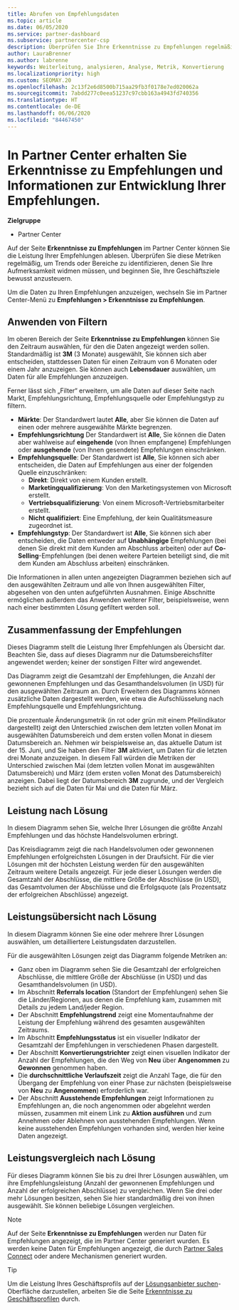 ```yaml
---
title: Abrufen von Empfehlungsdaten
ms.topic: article
ms.date: 06/05/2020
ms.service: partner-dashboard
ms.subservice: partnercenter-csp
description: Überprüfen Sie Ihre Erkenntnisse zu Empfehlungen regelmäßig im Partner Center, um zu berücksichtigende Trends und Bereiche für Optimierungen zu identifizieren, damit Sie Ihre Unternehmensziele erreichen.
author: LauraBrenner
ms.author: labrenne
keywords: Weiterleitung, analysieren, Analyse, Metrik, Konvertierung
ms.localizationpriority: high
ms.custom: SEOMAY.20
ms.openlocfilehash: 2c13f2e6d8500b715aa29fb3f0178e7ed020062a
ms.sourcegitcommit: 7abdd277c0eea51237c97cbb163a4943fd740356
ms.translationtype: HT
ms.contentlocale: de-DE
ms.lasthandoff: 06/06/2020
ms.locfileid: "84467450"
---
```

# <a name="get-referral-insights-in-partner-center-and-find-out-how-your-referrals-are-doing"></a>In Partner Center erhalten Sie Erkenntnisse zu Empfehlungen und Informationen zur Entwicklung Ihrer Empfehlungen.

**Zielgruppe**

- Partner Center

Auf der Seite **Erkenntnisse zu Empfehlungen** im Partner Center können Sie die Leistung Ihrer Empfehlungen ablesen. Überprüfen Sie diese Metriken regelmäßig, um Trends oder Bereiche zu identifizieren, denen Sie Ihre Aufmerksamkeit widmen müssen, und beginnen Sie, Ihre Geschäftsziele bewusst anzusteuern.

Um die Daten zu Ihren Empfehlungen anzuzeigen, wechseln Sie im Partner Center-Menü zu **Empfehlungen > Erkenntnisse zu Empfehlungen**.

## <a name="apply-filters"></a>Anwenden von Filtern

Im oberen Bereich der Seite **Erkenntnisse zu Empfehlungen** können Sie den Zeitraum auswählen, für den die Daten angezeigt werden sollen. Standardmäßig ist **3M** (3 Monate) ausgewählt, Sie können sich aber entscheiden, stattdessen Daten für einen Zeitraum von 6 Monaten oder einem Jahr anzuzeigen. Sie können auch **Lebensdauer** auswählen, um Daten für alle Empfehlungen anzuzeigen.

Ferner lässt sich „Filter“ erweitern, um alle Daten auf dieser Seite nach Markt, Empfehlungsrichtung, Empfehlungsquelle oder Empfehlungstyp zu filtern.
- **Märkte**: Der Standardwert lautet **Alle**, aber Sie können die Daten auf einen oder mehrere ausgewählte Märkte begrenzen.
- **Empfehlungsrichtung** Der Standardwert ist **Alle**, Sie können die Daten aber wahlweise auf **eingehende** (von Ihnen empfangene) Empfehlungen oder **ausgehende**  (von Ihnen gesendete) Empfehlungen einschränken.
- **Empfehlungsquelle**: Der Standardwert ist **Alle**, Sie können sich aber entscheiden, die Daten auf Empfehlungen aus einer der folgenden Quelle einzuschränken:
  - **Direkt**: Direkt von einem Kunden erstellt.
  - **Marketingqualifizierung**: Von den Marketingsystemen von Microsoft erstellt.
  - **Vertriebsqualifizierung**: Von einem Microsoft-Vertriebsmitarbeiter erstellt.
  - **Nicht qualifiziert**: Eine Empfehlung, der kein Qualitätsmeasure zugeordnet ist.
- **Empfehlungstyp**: Der Standardwert ist **Alle**, Sie können sich aber entscheiden, die Daten entweder auf **Unabhängige** Empfehlungen (bei denen Sie direkt mit dem Kunden am Abschluss arbeiten) oder auf **Co-Selling**-Empfehlungen (bei denen weitere Parteien beteiligt sind, die mit dem Kunden am Abschluss arbeiten) einschränken.

Die Informationen in allen unten angezeigten Diagrammen beziehen sich auf den ausgewählten Zeitraum und alle von Ihnen ausgewählten Filter, abgesehen von den unten aufgeführten Ausnahmen. Einige Abschnitte ermöglichen außerdem das Anwenden weiterer Filter, beispielsweise, wenn nach einer bestimmten Lösung gefiltert werden soll.

## <a name="referrals-summary"></a>Zusammenfassung der Empfehlungen

Dieses Diagramm stellt die Leistung Ihrer Empfehlungen als Übersicht dar. Beachten Sie, dass auf dieses Diagramm nur die Datumsbereichsfilter angewendet werden; keiner der sonstigen Filter wird angewendet. 

Das Diagramm zeigt die Gesamtzahl der Empfehlungen, die Anzahl der gewonnenen Empfehlungen und das Gesamthandelsvolumen (in USD) für den ausgewählten Zeitraum an. Durch Erweitern des Diagramms können zusätzliche Daten dargestellt werden, wie etwa die Aufschlüsselung nach Empfehlungsquelle und Empfehlungsrichtung. 

Die prozentuale Änderungsmetrik (in rot oder grün mit einem Pfeilindikator dargestellt) zeigt den Unterschied zwischen dem letzten vollen Monat im ausgewählten Datumsbereich und dem ersten vollen Monat in diesem Datumsbereich an. Nehmen wir beispielsweise an, das aktuelle Datum ist der 15. Juni, und Sie haben den Filter **3M** aktiviert, um Daten für die letzten drei Monate anzuzeigen. In diesem Fall würden die Metriken der Unterschied zwischen Mai (dem letzten vollen Monat im ausgewählten Datumsbereich) und März (dem ersten vollen Monat des Datumsbereich) anzeigen. Dabei liegt der Datumsbereich **3M** zugrunde, und der Vergleich bezieht sich auf die Daten für Mai und die Daten für März.

## <a name="performance-by-solution"></a>Leistung nach Lösung

In diesem Diagramm sehen Sie, welche Ihrer Lösungen die größte Anzahl Empfehlungen und das höchste Handelsvolumen erbringt.

Das Kreisdiagramm zeigt die nach Handelsvolumen oder gewonnenen Empfehlungen erfolgreichsten Lösungen in der Draufsicht. Für die vier Lösungen mit der höchsten Leistung werden für den ausgewählten Zeitraum weitere Details angezeigt. Für jede dieser Lösungen werden die Gesamtzahl der Abschlüsse, die mittlere Größe der Abschlüsse (in USD), das Gesamtvolumen der Abschlüsse und die Erfolgsquote (als Prozentsatz der erfolgreichen Abschlüsse) angezeigt.

## <a name="solution-performance-breakdown"></a>Leistungsübersicht nach Lösung

In diesem Diagramm können Sie eine oder mehrere Ihrer Lösungen auswählen, um detailliertere Leistungsdaten darzustellen.

Für die ausgewählten Lösungen zeigt das Diagramm folgende Metriken an:
- Ganz oben im Diagramm sehen Sie die Gesamtzahl der erfolgreichen Abschlüsse, die mittlere Größe der Abschlüsse (in USD) und das Gesamthandelsvolumen (in USD).
- Im Abschnitt **Referrals location** (Standort der Empfehlungen) sehen Sie die Länder/Regionen, aus denen die Empfehlung kam, zusammen mit Details zu jedem Land/jeder Region.
- Der Abschnitt **Empfehlungstrend** zeigt eine Momentaufnahme der Leistung der Empfehlung während des gesamten ausgewählten Zeitraums.
- Im Abschnitt **Empfehlungsstatus** ist ein visueller Indikator der Gesamtzahl der Empfehlungen in verschiedenen Phasen dargestellt.
- Der Abschnitt **Konvertierungstrichter** zeigt einen visuellen Indikator der Anzahl der Empfehlungen, die den Weg von **Neu** über **Angenommen** zu **Gewonnen** genommen haben.
- Die **durchschnittliche Verlaufszeit** zeigt die Anzahl Tage, die für den Übergang der Empfehlung von einer Phase zur nächsten (beispielsweise von **Neu** zu **Angenommen**) erforderlich war.
- Der Abschnitt **Ausstehende Empfehlungen** zeigt Informationen zu Empfehlungen an, die noch angenommen oder abgelehnt werden müssen, zusammen mit einem Link zu **Aktion ausführen** und zum Annehmen oder Ablehnen von ausstehenden Empfehlungen. Wenn keine ausstehenden Empfehlungen vorhanden sind, werden hier keine Daten angezeigt.

## <a name="solution-performance-comparison"></a>Leistungsvergleich nach Lösung

Für dieses Diagramm können Sie bis zu drei Ihrer Lösungen auswählen, um ihre Empfehlungsleistung (Anzahl der gewonnenen Empfehlungen und Anzahl der erfolgreichen Abschlüsse) zu vergleichen. Wenn Sie drei oder mehr Lösungen besitzen, sehen Sie hier standardmäßig drei von ihnen ausgewählt. Sie können beliebige Lösungen vergleichen.

> [!NOTE]
> Auf der Seite **Erkenntnisse zu Empfehlungen** werden nur Daten für Empfehlungen angezeigt, die im Partner Center generiert wurden. Es werden keine Daten für Empfehlungen angezeigt, die durch [Partner Sales Connect](https://support.microsoft.com/help/3170447/learn-to-use-partner-center-sales-connect) oder andere Mechanismen generiert wurden.

> [!TIP]
> Um die Leistung Ihres Geschäftsprofils auf der [Lösungsanbieter suchen](https://www.microsoft.com/solution-providers/home)-Oberfläche darzustellen, arbeiten Sie die Seite [Erkenntnisse zu Geschäftsprofilen](analyze-your-marketing-profile.md) durch.